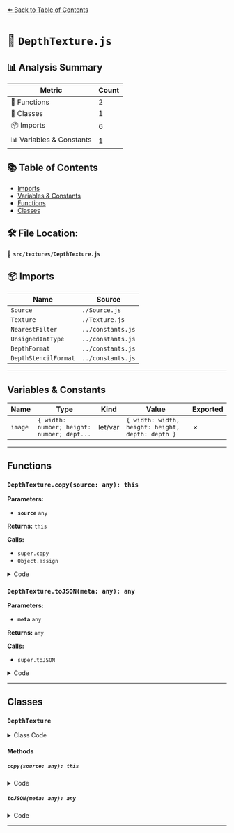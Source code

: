 [⬅️ Back to Table of Contents](../../index.md)

# 📄 `DepthTexture.js`

## 📊 Analysis Summary

| Metric | Count |
|--------|-------|
| 🔧 Functions | 2 |
| 🧱 Classes | 1 |
| 📦 Imports | 6 |
| 📊 Variables & Constants | 1 |

## 📚 Table of Contents

- [Imports](#imports)
- [Variables & Constants](#variables-constants)
- [Functions](#functions)
- [Classes](#classes)

## 🛠️ File Location:
📂 **`src/textures/DepthTexture.js`**

## 📦 Imports

| Name | Source |
|------|--------|
| `Source` | `./Source.js` |
| `Texture` | `./Texture.js` |
| `NearestFilter` | `../constants.js` |
| `UnsignedIntType` | `../constants.js` |
| `DepthFormat` | `../constants.js` |
| `DepthStencilFormat` | `../constants.js` |


---

## Variables & Constants

| Name | Type | Kind | Value | Exported |
|------|------|------|-------|----------|
| `image` | `{ width: number; height: number; dept...` | let/var | `{ width: width, height: height, depth: depth }` | ✗ |


---

## Functions

### `DepthTexture.copy(source: any): this`

**Parameters:**

- **`source`** `any`

**Returns:** `this`

**Calls:**

- `super.copy`
- `Object.assign`

<details><summary>Code</summary>

```typescript
copy( source ) {

		super.copy( source );

		this.source = new Source( Object.assign( {}, source.image ) ); // see #30540
		this.compareFunction = source.compareFunction;

		return this;

	}
```
</details>

### `DepthTexture.toJSON(meta: any): any`

**Parameters:**

- **`meta`** `any`

**Returns:** `any`

**Calls:**

- `super.toJSON`

<details><summary>Code</summary>

```typescript
toJSON( meta ) {

		const data = super.toJSON( meta );

		if ( this.compareFunction !== null ) data.compareFunction = this.compareFunction;

		return data;

	}
```
</details>


---

## Classes

### `DepthTexture`

<details><summary>Class Code</summary>

```ts
class DepthTexture extends Texture {

	/**
	 * Constructs a new depth texture.
	 *
	 * @param {number} width - The width of the texture.
	 * @param {number} height - The height of the texture.
	 * @param {number} [type=UnsignedIntType] - The texture type.
	 * @param {number} [mapping=Texture.DEFAULT_MAPPING] - The texture mapping.
	 * @param {number} [wrapS=ClampToEdgeWrapping] - The wrapS value.
	 * @param {number} [wrapT=ClampToEdgeWrapping] - The wrapT value.
	 * @param {number} [magFilter=LinearFilter] - The mag filter value.
	 * @param {number} [minFilter=LinearFilter] - The min filter value.
	 * @param {number} [anisotropy=Texture.DEFAULT_ANISOTROPY] - The anisotropy value.
	 * @param {number} [format=DepthFormat] - The texture format.
	 * @param {number} [depth=1] - The depth of the texture.
	 */
	constructor( width, height, type = UnsignedIntType, mapping, wrapS, wrapT, magFilter = NearestFilter, minFilter = NearestFilter, anisotropy, format = DepthFormat, depth = 1 ) {

		if ( format !== DepthFormat && format !== DepthStencilFormat ) {

			throw new Error( 'DepthTexture format must be either THREE.DepthFormat or THREE.DepthStencilFormat' );

		}

		const image = { width: width, height: height, depth: depth };

		super( image, mapping, wrapS, wrapT, magFilter, minFilter, format, type, anisotropy );

		/**
		 * This flag can be used for type testing.
		 *
		 * @type {boolean}
		 * @readonly
		 * @default true
		 */
		this.isDepthTexture = true;

		/**
		 * If set to `true`, the texture is flipped along the vertical axis when
		 * uploaded to the GPU.
		 *
		 * Overwritten and set to `false` by default.
		 *
		 * @type {boolean}
		 * @default false
		 */
		this.flipY = false;

		/**
		 * Whether to generate mipmaps (if possible) for a texture.
		 *
		 * Overwritten and set to `false` by default.
		 *
		 * @type {boolean}
		 * @default false
		 */
		this.generateMipmaps = false;

		/**
		 * Code corresponding to the depth compare function.
		 *
		 * @type {?(NeverCompare|LessCompare|EqualCompare|LessEqualCompare|GreaterCompare|NotEqualCompare|GreaterEqualCompare|AlwaysCompare)}
		 * @default null
		 */
		this.compareFunction = null;

	}


	copy( source ) {

		super.copy( source );

		this.source = new Source( Object.assign( {}, source.image ) ); // see #30540
		this.compareFunction = source.compareFunction;

		return this;

	}

	toJSON( meta ) {

		const data = super.toJSON( meta );

		if ( this.compareFunction !== null ) data.compareFunction = this.compareFunction;

		return data;

	}

}
```
</details>

#### Methods

##### `copy(source: any): this`

<details><summary>Code</summary>

```ts
copy( source ) {

		super.copy( source );

		this.source = new Source( Object.assign( {}, source.image ) ); // see #30540
		this.compareFunction = source.compareFunction;

		return this;

	}
```
</details>

##### `toJSON(meta: any): any`

<details><summary>Code</summary>

```ts
toJSON( meta ) {

		const data = super.toJSON( meta );

		if ( this.compareFunction !== null ) data.compareFunction = this.compareFunction;

		return data;

	}
```
</details>


---